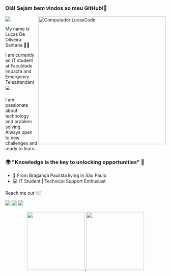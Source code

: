 ### Olá! Sejam bem vindos ao meu GitHub!👋
![](https://komarev.com/ghpvc/?username=Lucas-Oliveira-Santana)
<img src="https://raw.githubusercontent.com/MicaelliMedeiros/micaellimedeiros/master/image/computer-illustration.png" min-width="400px" max-width="400px" width="400px" align="right" alt="Computador LucasCode">

My name is Lucas De Oliveira Santana 👨‍💻

I am currently an IT student at Faculdade Impacta and Emergency Teleattendant 💻

I am passionate about technology and problem solving. Always open to new challenges and ready to learn.

### 🌍 "Knowledge is the key to unlocking opportunities" 🧠

- 📍 From Bragança Paulista living in São Paulo
- 💻 IT Student | Technical Support Enthusiast

Reach me out 👇🏼

<div> 
  <a href = "mailto:lucas.oliveiramartins2602@gmail.com"><img src="https://img.shields.io/badge/-Gmail-%23333?style=for-the-badge&logo=gmail&logoColor=white" target="_blank"></a>
  <a href="https://www.linkedin.com/in/lucas-oliveira-santana02/" target="_blank"><img src="https://img.shields.io/badge/-LinkedIn-%230077B5?style=for-the-badge&logo=linkedin&logoColor=white" target="_blank"></a> 
  <a href="https://api.whatsapp.com/send?phone=5511977710487&text=Olá%20Lucas!" target="_blank"><img src="https://img.shields.io/badge/WhatsApp-25D366?style=for-the-badge&logo=whatsapp&logoColor=white" target="_blank"></a>
</div>

<br>
<div align="center">
  <a href="https://github.com/Lucas-Oliveira-Santana">
    <img height="182em" src="https://github-readme-stats.vercel.app/api?username=Lucas-Oliveira-Santana&count_private=true&include_all_commits=true&rank_icon=github&include_all_commits=true&show_icons=true&theme=dracula&hide_border=false&show_owner=true"/>
    <img height="182em" src="https://github-readme-stats.vercel.app/api/top-langs/?username=Lucas-Oliveira-Santana&theme=dracula&hide_border=false&&layout=compact"/>
  </a>
</div>
